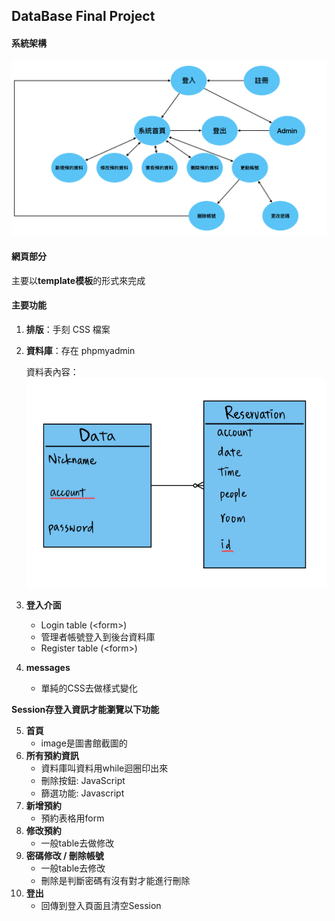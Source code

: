 ## DataBase Final Project

#### 系統架構
![image](https://github.com/Station9586/Django_Final/blob/main/System_structure.png)

#### 網頁部分
主要以**template模板**的形式來完成

#### 主要功能
1. **排版**：手刻 CSS 檔案
2. **資料庫**：存在 phpmyadmin


   資料表內容：![image](https://github.com/Station9586/Django_Final/blob/main/DB_plot.png)
3. **登入介面**
    - Login table (\<form\>)
    - 管理者帳號登入到後台資料庫
    - Register table (\<form\>)
4. **messages**
    - 單純的CSS去做樣式變化

**Session存登入資訊才能瀏覽以下功能**

5. **首頁**
    - image是圖書館截圖的
6. **所有預約資訊**
    - 資料庫叫資料用while迴圈印出來
    - 刪除按鈕: JavaScript
    - 篩選功能: Javascript
7. **新增預約**
    - 預約表格用form
8. **修改預約**
    - 一般table去做修改
9. **密碼修改 / 刪除帳號**
    - 一般table去修改
    - 刪除是判斷密碼有沒有對才能進行刪除
10. **登出**
    - 回傳到登入頁面且清空Session

